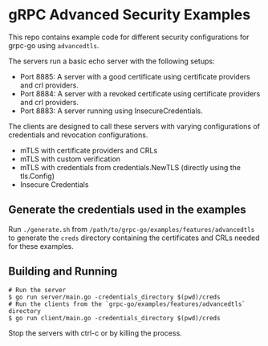 # gRPC Advanced Security Examples
This repo contains example code for different security configurations for grpc-go using `advancedtls`.

The servers run a basic echo server with the following setups:
* Port 8885: A server with a good certificate using certificate providers and crl providers.
* Port 8884: A server with a revoked certificate using certificate providers and crl providers.
* Port 8883: A server running using InsecureCredentials.

The clients are designed to call these servers with varying configurations of credentials and revocation configurations.
* mTLS with certificate providers and CRLs
* mTLS with custom verification
* mTLS with credentials from credentials.NewTLS (directly using the tls.Config)
* Insecure Credentials

## Generate the credentials used in the examples
Run `./generate.sh` from `/path/to/grpc-go/examples/features/advancedtls` to generate the `creds` directory containing the certificates and CRLs needed for these examples.

## Building and Running
```
# Run the server
$ go run server/main.go -credentials_directory $(pwd)/creds
# Run the clients from the `grpc-go/examples/features/advancedtls` directory 
$ go run client/main.go -credentials_directory $(pwd)/creds
```

Stop the servers with ctrl-c or by killing the process.